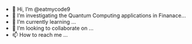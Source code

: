 - 👋 Hi, I’m @eatmycode9
- 👀 I’m investigating the Quantum Computing applications in Finanace...
- 🌱 I’m currently learning ...
- 💞️ I’m looking to collaborate on ...
- 📫 How to reach me ...

<!---
eatmycode9/eatmycode9 is a ✨ special ✨ repository because its `README.md` (this file) appears on your GitHub profile.
You can click the Preview link to take a look at your changes.
--->
